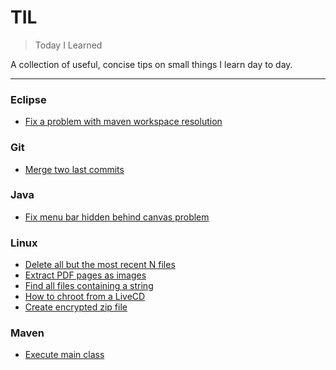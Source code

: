 # TIL

> Today I Learned

A collection of useful, concise tips on small things I learn day to day.

---

### Eclipse
- [Fix a problem with maven workspace resolution](eclipse/fix-maven-workspace-dependency-problem.md)

### Git
- [Merge two last commits](git/merge-two-last-commits.md)

### Java
- [Fix menu bar hidden behind canvas problem](java/fix-hidden-menu-bar.md)

### Linux

- [Delete all but the most recent N files](linux/delete-all-but-most-recent-files.md)
- [Extract PDF pages as images](linux/extract-pdf-pages-as-images.md)
- [Find all files containing a string](linux/find-all-files-containing-string.md)
- [How to chroot from a LiveCD](linux/how-to-chroot-from-live-cd.md)
- [Create encrypted zip file](linux/create-encrypted-zip-file.md)

### Maven

- [Execute main class](maven/exec-main-class.md)